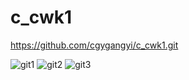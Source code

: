 # c_cwk1
https://github.com/cgygangyi/c_cwk1.git

![git1](https://user-images.githubusercontent.com/101918557/161882538-066356ff-be60-4137-9fbd-24e5e0fe1393.png)
![git2](https://user-images.githubusercontent.com/101918557/161882555-4676edcc-d402-4b06-b914-e05a9cd99b0d.png)
![git3](https://user-images.githubusercontent.com/101918557/161882565-0bbb2bc9-b93f-4066-aeaf-c0bf454ef9fb.png)
